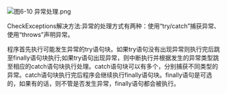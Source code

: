 ![图6-10 异常处理.png](../../../blog/zheng-s/source/image/1495273755315926.png)

CheckExceptions解决方法:异常的处理方式有两种：使用“try/catch”捕获异常、使用“throws”声明异常。

 程序首先执行可能发生异常的try语句块。如果try语句没有出现异常则执行完后跳至finally语句块执行;如果try语句出现异常，则中断执行并根据发生的异常类型跳至相应的catch语句块执行处理。catch语句块可以有多个，分别捕获不同类型的异常。catch语句块执行完后程序会继续执行finally语句块。finally语句是可选的，如果有的话，则不管是否发生异常，finally语句都会被执行。